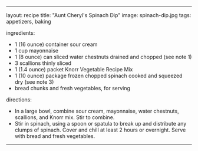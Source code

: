 ---

layout: recipe
title:  "Aunt Cheryl's Spinach Dip"
image: spinach-dip.jpg
tags: appetizers, baking

ingredients:
- 1 (16 ounce) container sour cream
- 1 cup mayonnaise
- 1 (8 ounce) can sliced water chestnuts drained and chopped (see note 1)
- 3 scallions thinly sliced
- 1 (1.4 ounce) packet Knorr Vegetable Recipe Mix 
- 1 (10 ounce) package frozen chopped spinach cooked and squeezed dry (see note 3)
 - bread chunks and fresh vegetables, for serving

directions:
- In a large bowl, combine sour cream, mayonnaise, water chestnuts, scallions, and Knorr mix. Stir to combine. 
- Stir in spinach, using a spoon or spatula to break up and distribute any clumps of spinach. Cover and chill at least 2 hours or overnight. Serve with bread and fresh vegetables.

---